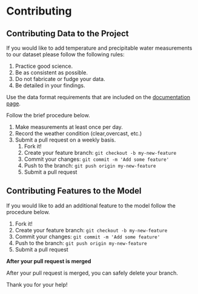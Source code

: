 # Contributing

## Contributing Data to the Project
If you would like to add temperature and precipitable water measurements to our dataset please follow the following rules:
1. Practice good science.
2. Be as consistent as possible.
3. Do not fabricate or fudge your data.
4. Be detailed in your findings.

Use the data format requirements that are included on the
[documentation page](physicsgoddess1972.github.io/Precipitable-Water-Model/#precipitable-water-model-data-format). 

Follow the brief procedure below.
1. Make measurements at least once per day. 
2. Record the weather condition (clear,overcast, etc.)
3. Submit a pull request on a weekly basis.
    1. Fork it!
    2. Create your feature branch: `git checkout -b my-new-feature`
    3. Commit your changes: `git commit -m 'Add some feature'`
    4. Push to the branch: `git push origin my-new-feature`
    5. Submit a pull request

## Contributing Features to the Model
If you would like to add an additional feature to the model follow the procedure below.
1. Fork it!
2. Create your feature branch: `git checkout -b my-new-feature`
3. Commit your changes: `git commit -m 'Add some feature'`
4. Push to the branch: `git push origin my-new-feature`
5. Submit a pull request

**After your pull request is merged**

After your pull request is merged, you can safely delete your branch.

Thank you for your help!
